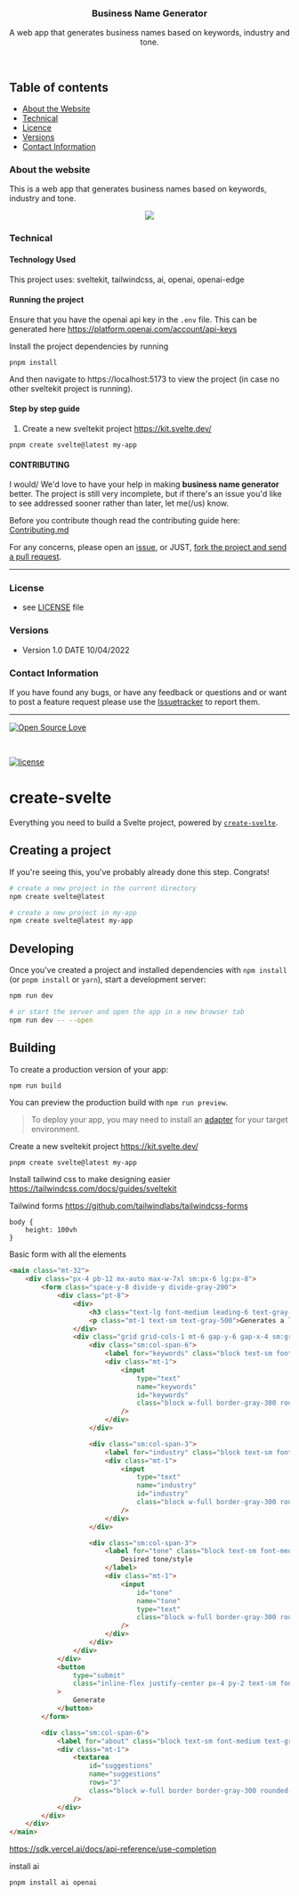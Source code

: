 <p align="center">
  <h3 align="center">Business Name Generator</h3>

  <p align="center">
A web app that generates business names based on keywords, industry and tone.
    <br>
    </p>
</p>

<br>

## Table of contents

- [About the Website](#about-the-website)
- [Technical](#technical)
- [Licence](#license)
- [Versions](#versions)
- [Contact Information](#contact-information)

### About the website

This is a web app that generates business names based on keywords, industry and tone.

<p align="center">
  <img src="./assets/business-name-generator.gif"/>
</p>

### Technical

#### Technology Used

This project uses: sveltekit, tailwindcss, ai, openai, openai-edge

#### Running the project

Ensure that you have the openai api key in the `.env` file. This can be generated here https://platform.openai.com/account/api-keys

Install the project dependencies by running

```console
pnpm install
```

And then navigate to https://localhost:5173 to view the project (in case no other sveltekit project is running).

#### Step by step guide

1. Create a new sveltekit project https://kit.svelte.dev/

```console
pnpm create svelte@latest my-app
```

#### CONTRIBUTING

I would/ We'd love to have your help in making **business name generator** better. The project is still very incomplete, but if there's an issue you'd like to see addressed sooner rather than later, let me(/us) know.

Before you contribute though read the contributing guide here: [Contributing.md](https://github.com/peterokwara/business-name-generator/blob/master/CONTRIBUTING.md)

For any concerns, please open an [issue](https://github.com/peterokwara/business-name-generator/issues), or JUST, [fork the project and send a pull request](https://github.com/peterokwara/business-name-generator/pulls).

<hr>

### License

- see [LICENSE](https://github.com/peterokwara/business-name-generator/blob/master/LICENSE) file

### Versions

- Version 1.0 DATE 10/04/2022

### Contact Information

If you have found any bugs, or have any feedback or questions and or want to post a feature request please use the [Issuetracker](https://github.com/peterokwara/business-name-generator/issues) to report them.

<hr>

[![Open Source Love](https://badges.frapsoft.com/os/v2/open-source-200x33.png?v=103)](#)

<br>

[![license](https://img.shields.io/github/license/mashape/apistatus.svg?style=for-the-badge)](https://github.com/peterokwara/business-name-generator/blob/master/LICENSE)

# create-svelte

Everything you need to build a Svelte project, powered by [`create-svelte`](https://github.com/sveltejs/kit/tree/master/packages/create-svelte).

## Creating a project

If you're seeing this, you've probably already done this step. Congrats!

```bash
# create a new project in the current directory
npm create svelte@latest

# create a new project in my-app
npm create svelte@latest my-app
```

## Developing

Once you've created a project and installed dependencies with `npm install` (or `pnpm install` or `yarn`), start a development server:

```bash
npm run dev

# or start the server and open the app in a new browser tab
npm run dev -- --open
```

## Building

To create a production version of your app:

```bash
npm run build
```

You can preview the production build with `npm run preview`.

> To deploy your app, you may need to install an [adapter](https://kit.svelte.dev/docs/adapters) for your target environment.

Create a new sveltekit project https://kit.svelte.dev/

```
pnpm create svelte@latest my-app
```

Install tailwind css to make designing easier https://tailwindcss.com/docs/guides/sveltekit

Tailwind forms https://github.com/tailwindlabs/tailwindcss-forms

```
body {
    height: 100vh
}
```

Basic form with all the elements

```html
<main class="mt-32">
	<div class="px-4 pb-12 mx-auto max-w-7xl sm:px-6 lg:px-8">
		<form class="space-y-8 divide-y divide-gray-200">
			<div class="pt-8">
				<div>
					<h3 class="text-lg font-medium leading-6 text-gray-900">Business name generator</h3>
					<p class="mt-1 text-sm text-gray-500">Generates a list of business names.</p>
				</div>
				<div class="grid grid-cols-1 mt-6 gap-y-6 gap-x-4 sm:grid-cols-6">
					<div class="sm:col-span-6">
						<label for="keywords" class="block text-sm font-medium text-gray-700"> Keywords </label>
						<div class="mt-1">
							<input
								type="text"
								name="keywords"
								id="keywords"
								class="block w-full border-gray-300 rounded-md shadow-sm focus:ring-indigo-500 focus:border-indigo-500 sm:text-sm"
							/>
						</div>
					</div>

					<div class="sm:col-span-3">
						<label for="industry" class="block text-sm font-medium text-gray-700"> Industry </label>
						<div class="mt-1">
							<input
								type="text"
								name="industry"
								id="industry"
								class="block w-full border-gray-300 rounded-md shadow-sm focus:ring-indigo-500 focus:border-indigo-500 sm:text-sm"
							/>
						</div>
					</div>

					<div class="sm:col-span-3">
						<label for="tone" class="block text-sm font-medium text-gray-700">
							Desired tone/style
						</label>
						<div class="mt-1">
							<input
								id="tone"
								name="tone"
								type="text"
								class="block w-full border-gray-300 rounded-md shadow-sm focus:ring-indigo-500 focus:border-indigo-500 sm:text-sm"
							/>
						</div>
					</div>
				</div>
			</div>
			<button
				type="submit"
				class="inline-flex justify-center px-4 py-2 text-sm font-medium text-white bg-indigo-600 border border-transparent rounded-md shadow-sm hover:bg-indigo-700 focus:outline-none focus:ring-2 focus:ring-offset-2 focus:ring-indigo-500"
			>
				Generate
			</button>
		</form>

		<div class="sm:col-span-6">
			<label for="about" class="block text-sm font-medium text-gray-700"> Suggestions </label>
			<div class="mt-1">
				<textarea
					id="suggestions"
					name="suggestions"
					rows="3"
					class="block w-full border border-gray-300 rounded-md shadow-sm focus:ring-indigo-500 focus:border-indigo-500 sm:text-sm"
				/>
			</div>
		</div>
	</div>
</main>
```

https://sdk.vercel.ai/docs/api-reference/use-completion

install ai

```bash
pnpm install ai openai
```
